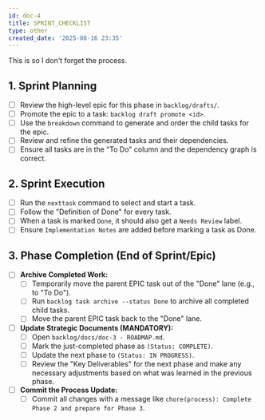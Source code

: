 ```yaml
---
id: doc-4
title: SPRINT_CHECKLIST
type: other
created_date: '2025-08-16 23:35'
---
```

This is so I don't forget the process.

## 1. Sprint Planning
- [ ] Review the high-level epic for this phase in `backlog/drafts/`.
- [ ] Promote the epic to a task: `backlog draft promote <id>`.
- [ ] Use the `breakdown` command to generate and order the child tasks for the epic.
- [ ] Review and refine the generated tasks and their dependencies.
- [ ] Ensure all tasks are in the "To Do" column and the dependency graph is correct.

## 2. Sprint Execution
- [ ] Run the `nexttask` command to select and start a task.
- [ ] Follow the "Definition of Done" for every task.
- [ ] When a task is marked `Done`, it should also get a `Needs Review` label.
- [ ] Ensure `Implementation Notes` are added before marking a task as Done.

## 3. Phase Completion (End of Sprint/Epic)
- [ ] **Archive Completed Work:**
  - [ ] Temporarily move the parent EPIC task out of the "Done" lane (e.g., to "To Do").
  - [ ] Run `backlog task archive --status Done` to archive all completed child tasks.
  - [ ] Move the parent EPIC task back to the "Done" lane.
- [ ] **Update Strategic Documents (MANDATORY):**
  - [ ] Open `backlog/docs/doc-3 - ROADMAP.md`.
  - [ ] Mark the just-completed phase as `(Status: COMPLETE)`.
  - [ ] Update the next phase to `(Status: IN PROGRESS)`.
  - [ ] Review the "Key Deliverables" for the next phase and make any necessary adjustments based on what was learned in the previous phase.
- [ ] **Commit the Process Update:**
  - [ ] Commit all changes with a message like `chore(process): Complete Phase 2 and prepare for Phase 3`.
